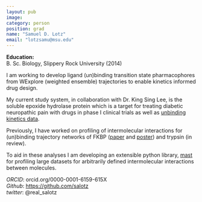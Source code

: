```yaml
---
layout: pub
image: 
category: person
position: grad
name: "Samuel D. Lotz"
email: "lotzsamu@msu.edu"
---
```

**Education:**  
B. Sc. Biology, Slippery Rock University (2014)

I am working to develop ligand (un)binding transition state
pharmacophores from WExplore (weighted ensemble) trajectories to
enable kinetics informed drug design. 

My current study system, in collaboration with Dr. King Sing Lee, is
the soluble epoxide hydrolase protein which is a target for treating
diabetic neuropathic pain with drugs in phase I clinical trials as
well as
[unbinding kinetics data](http://pubs.acs.org/doi/abs/10.1021/jm500694p).

Previously, I have worked on profiling of intermolecular interactions
for (un)binding trajectory networks of FKBP
([paper](http://pubs.acs.org/doi/abs/10.1021/acs.jpcb.6b04012) and
[poster](https://zenodo.org/record/59837)) and trypsin (in review).

To aid in these analyses I am developing an extensible python library,
[mast](https://github.com/salotz/mast) for profiling large datasets
for arbitrarily defined intermolecular interactions between molecules.

*ORCID*: orcid.org/0000-0001-6159-615X  
*Github*: https://github.com/salotz  
*twitter*: @real_salotz  
